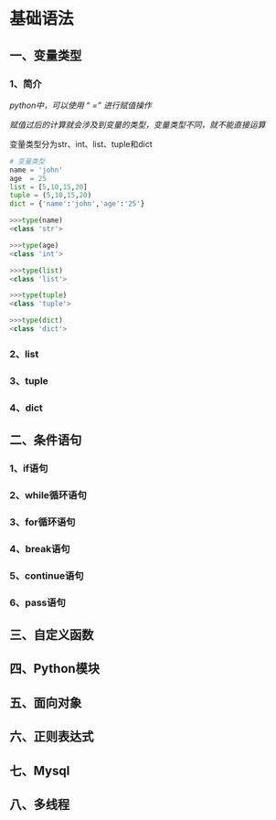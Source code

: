 # 基础语法

## 一、变量类型

### 1、简介

*python中，可以使用  “ =” 进行赋值操作*

*赋值过后的计算就会涉及到变量的类型，变量类型不同，就不能直接运算*

变量类型分为str、int、list、tuple和dict

```python
# 变量类型
name = 'john'
age  = 25
list = [5,10,15,20]
tuple = (5,10,15,20)
dict = {'name':'john','age':'25'}

>>>type(name)
<class 'str'>

>>>type(age)
<class 'int'>

>>>type(list)
<class 'list'>

>>>type(tuple)
<class 'tuple'>

>>>type(dict)
<class 'dict'>
```

### 2、list



### 3、tuple



### 4、dict

## 二、条件语句

### 1、if语句

### 2、while循环语句

### 3、for循环语句

### 4、break语句

### 5、continue语句

### 6、pass语句

## 三、自定义函数



## 四、Python模块



## 五、面向对象



## 六、正则表达式



## 七、Mysql



## 八、多线程